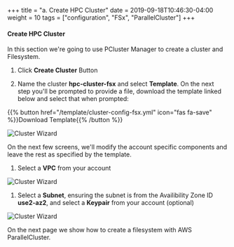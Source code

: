 +++
title = "a. Create HPC Cluster"
date = 2019-09-18T10:46:30-04:00
weight = 10
tags = ["configuration", "FSx", "ParallelCluster"]
+++

#### Create HPC Cluster

In this section we're going to use PCluster Manager to create a cluster and Filesystem.

1. Click **Create Cluster** Button

1. Name the cluster **hpc-cluster-fsx** and select **Template**. On the next step you'll be prompted to provide a file, download the template linked below and select that when prompted:

{{% button href="/template/cluster-config-fsx.yml" icon="fas fa-save" %}}Download Template{{% /button %}}

![Cluster Wizard](/images/06-fsx-for-lustre/pcmanager-1.png)

On the next few screens, we'll modify the account specific components and leave the rest as specified by the template.

1. Select a **VPC** from your account

![Cluster Wizard](/images/pcluster/pcmanager-2.png)

1. Select a **Subnet**, ensuring the subnet is from the Availibility Zone ID **use2-az2**, and select a **Keypair** from your account (optional)

![Cluster Wizard](/images/pcluster/pcmanager-3.png)

On the next page we show how to create a filesystem with AWS ParallelCluster.
